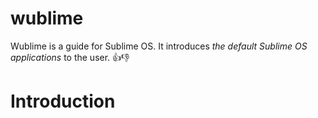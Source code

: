 # wublime
Wublime is a guide for Sublime OS. It introduces *the default Sublime OS applications* to the user.
:+1::-1:

Introduction
============
